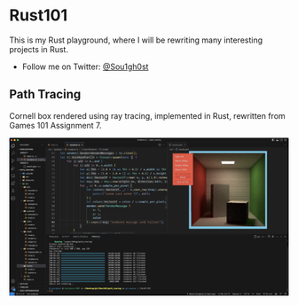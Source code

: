 # Rust101
This is my Rust playground, where I will be rewriting many interesting projects in Rust.
- Follow me on Twitter: [@Sou1gh0st](https://twitter.com/Sou1gh0st)

## Path Tracing
Cornell box rendered using ray tracing, implemented in Rust, rewritten from Games 101 Assignment 7.

![Result](https://raw.githubusercontent.com/Soulghost/Rust101/master/static/path_tracing.png)

